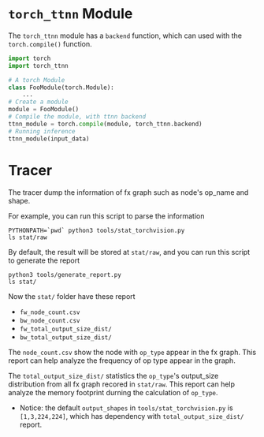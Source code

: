 # `torch_ttnn` Module

The `torch_ttnn` module has a `backend` function, which can used with the `torch.compile()` function.

```python
import torch
import torch_ttnn

# A torch Module
class FooModule(torch.Module):
    ...
# Create a module
module = FooModule()
# Compile the module, with ttnn backend
ttnn_module = torch.compile(module, torch_ttnn.backend)
# Running inference
ttnn_module(input_data)
```



# Tracer
The tracer dump the information of fx graph such as node's op_name and shape.

For example, you can run this script to parse the information
```
PYTHONPATH=`pwd` python3 tools/stat_torchvision.py
ls stat/raw
```

By default, the result will be stored at `stat/raw`, and you can run this script to generate the report
```
python3 tools/generate_report.py
ls stat/
```
Now the `stat/` folder have these report
 - `fw_node_count.csv`
 - `bw_node_count.csv`
 - `fw_total_output_size_dist/`
 - `bw_total_output_size_dist/`

The `node_count.csv` show the node with `op_type` appear in the fx graph. This report can help analyze the frequency of op type appear in the graph.

The `total_output_size_dist/` statistics the `op_type`'s output_size distribution from all fx graph recored in `stat/raw`. This report can help analyze the memory footprint durning the calculation of `op_type`.

 - Notice: the default `output_shapes` in `tools/stat_torchvision.py` is `[1,3,224,224]`, which has dependency with `total_output_size_dist/` report.